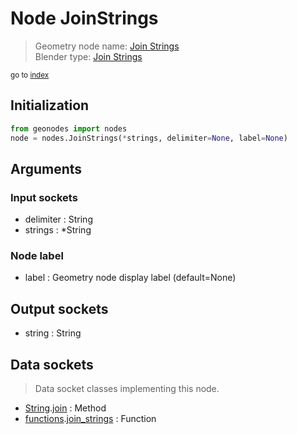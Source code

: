 
# Node JoinStrings

> Geometry node name: [Join Strings](https://docs.blender.org/manual/en/latest/modeling/geometry_nodes/text/join_strings.html)<br>
  Blender type: [Join Strings](https://docs.blender.org/api/current/bpy.types.GeometryNodeStringJoin.html)
  
<sub>go to [index](/docs/index.md)</sub>

## Initialization

```python
from geonodes import nodes
node = nodes.JoinStrings(*strings, delimiter=None, label=None)
```



## Arguments


### Input sockets

- delimiter : String
- strings : *String

### Node label

- label : Geometry node display label (default=None)

## Output sockets

- string : String

## Data sockets

> Data socket classes implementing this node.
  
  
- [String](/docs/sockets/String.md).[join](/docs/sockets/String.md#join) : Method
- [functions](/docs/sockets/functions.md).[join_strings](/docs/sockets/functions.md#join_strings) : Function
  

